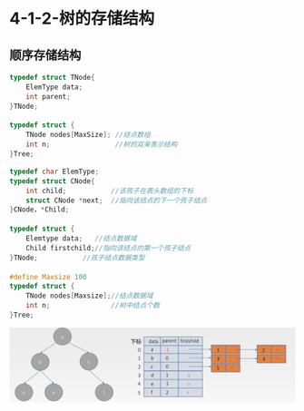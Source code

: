 # 4-1-2-树的存储结构

## 顺序存储结构

```c
typedef struct TNode{
    ElemType data;
    int parent;
}TNode;

typedef struct {
    TNode nodes[MaxSize]; //结点数组 
    int n;                //树的双亲表示结构
}Tree;
```

```c
typedef char ElemType; 
typedef struct CNode{
    int child;           //该孩子在表头数组的下标
    struct CNode *next;  //指向该结点的下一个孩子结点
}CNode，*Child;

typedef struct {
    Elemtype data;   //结点数据域 
    Child firstchild;//指向该结点的第一个孩子结点
}TNode;           //孩子结点数据类型
 
#define Maxsize 100 
typedef struct {
    TNode nodes[Maxsize];//结点数据域 
    int n;               //树中结点个数 
}Tree;                   
```

![](../../.gitbook/assets/image%20%28181%29.png)



